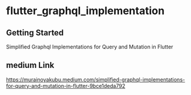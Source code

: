 # flutter_graphql_implementation

## Getting Started

Simplified Graphql Implementations for Query and Mutation in Flutter

## medium Link
https://murainoyakubu.medium.com/simplified-graphql-implementations-for-query-and-mutation-in-flutter-9bce1deda792






